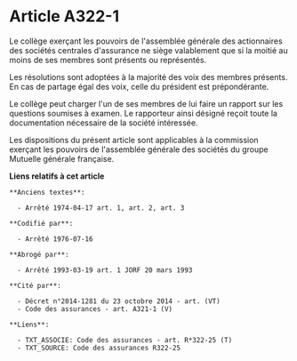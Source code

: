 # Article A322-1

Le collège exerçant les pouvoirs de l'assemblée générale des actionnaires des sociétés centrales d'assurance ne siège
valablement que si la moitié au moins de ses membres sont présents ou représentés.

Les résolutions sont adoptées à la majorité des voix des membres présents. En cas de partage égal des voix, celle du
président est prépondérante.

Le collège peut charger l'un de ses membres de lui faire un rapport sur les questions soumises à examen. Le rapporteur ainsi
désigné reçoit toute la documentation nécessaire de la société intéressée.

Les dispositions du présent article sont applicables à la commission exerçant les pouvoirs de l'assemblée générale des
sociétés du groupe Mutuelle générale française.

**Liens relatifs à cet article**

	**Anciens textes**:

	  - Arrêté 1974-04-17 art. 1, art. 2, art. 3

	**Codifié par**:

	  - Arrêté 1976-07-16

	**Abrogé par**:

	  - Arrêté 1993-03-19 art. 1 JORF 20 mars 1993

	**Cité par**:

	  - Décret n°2014-1281 du 23 octobre 2014 - art. (VT)
	  - Code des assurances - art. A321-1 (V)

	**Liens**:

	  - TXT_ASSOCIE: Code des assurances - art. R*322-25 (T)
	  - TXT_SOURCE: Code des assurances R322-25
